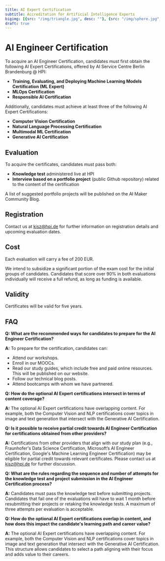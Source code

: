 ```yaml
---
title: AI Expert Certification
subtitle: Accreditation for Artificial Intelligence Experts
bigimg: [{src: "/img/triangle.jpg", desc: ""}, {src: "/img/sphere.jpg", desc: ""}, {src: "/img/hexagon.jpg", desc: ""}]
draft: true 
---
```


# AI Engineer Certification

To acquire an AI Engineer Certification, candidates must first obtain the following AI Expert Certifications, offered by AI Service Centre Berlin Brandenburg @ HPI:

- **Training, Evaluating, and Deploying Machine Learning Models Certification (ML Expert)**
- **MLOps Certification**
- **Responsible AI Certification**

Additionally, candidates must achieve at least three of the following AI Expert Certifications:

- **Computer Vision Certification**
- **Natural Language Processing Certification**
- **Multimodal ML Certification**
- **Generative AI Certification**


## Evaluation

To acquire the certificates, candidates must pass both:

- **Knowledge test** administered live at HPI
- **Interview based on a portfolio project** (public Github repository) related to the content of the certification

A list of suggested portfolio projects will be published on the AI Maker Community Blog.

## Registration

Contact us at kisz@hpi.de for further information on registration details and upcoming evaluation dates. 


## Cost

Each evaluation will carry a fee of 200 EUR. 

We intend to subsidize a significant portion of the exam cost for the initial groups of candidates. Candidates that score over 90% in both evaluations individually will receive a full refund, as long as funding is available.

## Validity

Certificates will be valid for five years.


## FAQ

**Q: What are the recommended ways for candidates to prepare for the AI Engineer Certification?**

**A:** To prepare for the certification, candidates can:
- Attend our workshops.
- Enroll in our MOOCs.
- Read our study guides, which include free and paid online resources. This will be published on our website.
- Follow our technical blog posts.
- Attend bootcamps with whom we have partnered.

**Q: How do the optional AI Expert certifications intersect in terms of content coverage?** 

**A:** The optional AI Expert certifications have overlapping content. For example, both the Computer Vision and NLP certifications cover topics in image and text generation that intersect with the Generative AI Certification.

**Q: Is it possible to receive partial credit towards AI Engineer Certification for certifications obtained from other providers?**

**A:** Certifications from other providers that align with our study plan (e.g., Fraunhofer's Data Science Certification, Microsoft’s AI Engineer Certification, Google's Machine Learning Engineer Certification) may be eligible for partial credit towards relevant certificates. Please contact us at kisz@hpi.de for further discussion. 

**Q: What are the rules regarding the sequence and number of attempts for the knowledge test and project submission in the AI Engineer Certification process?**

**A:** Candidates must pass the knowledge test before submitting projects. Candidates that fail one of the evaluations will have to wait 1 month before resubmitting their projects or retaking the knowledge tests. A maximum of three attempts per evaluation is acceptable.

**Q: How do the optional AI Expert certifications overlap in content, and how does this impact the candidate's learning path and career value?**

**A:** The optional AI Expert certifications have overlapping content. For example, both the Computer Vision and NLP certifications cover topics in image and text generation that intersect with the Generative AI Certification. This structure allows candidates to select a path aligning with their focus and adds value to their careers.

